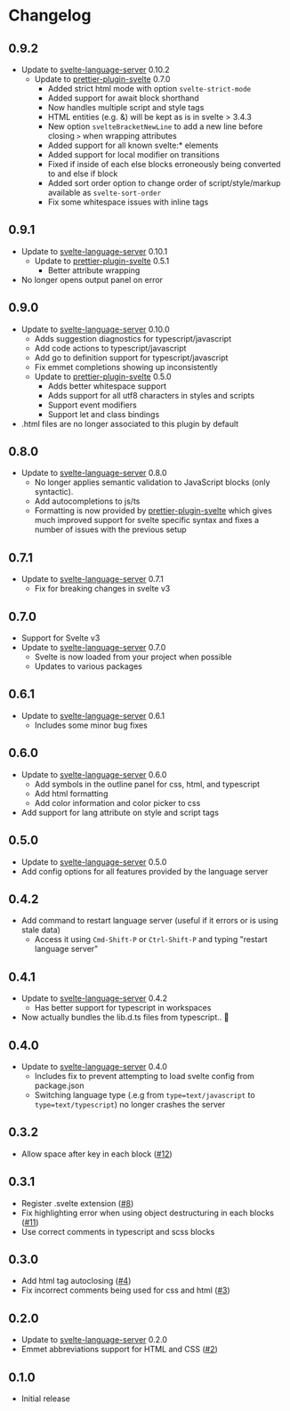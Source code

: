 # Changelog

## 0.9.2

-   Update to [svelte-language-server](https://github.com/UnwrittenFun/svelte-language-server/releases/v0.10.2) 0.10.2
    -   Update to [prettier-plugin-svelte](https://github.com/UnwrittenFun/prettier-plugin-svelte/releases/tag/v0.7.0) 0.7.0
        -   Added strict html mode with option `svelte-strict-mode`
        -   Added support for await block shorthand
        -   Now handles multiple script and style tags
        -   HTML entities (e.g. &amp;) will be kept as is in svelte > 3.4.3
        -   New option `svelteBracketNewLine` to add a new line before closing `>` when wrapping attributes
        -   Added support for all known svelte:\* elements
        -   Added support for local modifier on transitions
        -   Fixed if inside of each else blocks erroneously being converted to and else if block
        -   Added sort order option to change order of script/style/markup available as `svelte-sort-order`
        -   Fix some whitespace issues with inline tags

## 0.9.1

-   Update to [svelte-language-server](https://github.com/UnwrittenFun/svelte-language-server/releases/v0.10.1) 0.10.1
    -   Update to [prettier-plugin-svelte](https://github.com/UnwrittenFun/prettier-plugin-svelte/releases/tag/v0.5.1) 0.5.1
        -   Better attribute wrapping
-   No longer opens output panel on error

## 0.9.0

-   Update to [svelte-language-server](https://github.com/UnwrittenFun/svelte-language-server/tree/v0.10.0) 0.10.0
    -   Adds suggestion diagnostics for typescript/javascript
    -   Add code actions to typescript/javascript
    -   Add go to definition support for typescript/javascript
    -   Fix emmet completions showing up inconsistently
    -   Update to [prettier-plugin-svelte](https://github.com/UnwrittenFun/prettier-plugin-svelte/releases/tag/v0.5.0) 0.5.0
        -   Adds better whitespace support
        -   Adds support for all utf8 characters in styles and scripts
        -   Support event modifiers
        -   Support let and class bindings
-   .html files are no longer associated to this plugin by default

## 0.8.0

-   Update to [svelte-language-server](https://github.com/UnwrittenFun/svelte-language-server/tree/v0.8.0) 0.8.0
    -   No longer applies semantic validation to JavaScript blocks (only syntactic).
    -   Add autocompletions to js/ts
    -   Formatting is now provided by [prettier-plugin-svelte](https://github.com/UnwrittenFun/prettier-plugin-svelte)
        which gives much improved support for svelte specific syntax and fixes a number of issues with the previous setup

## 0.7.1

-   Update to [svelte-language-server](https://github.com/UnwrittenFun/svelte-language-server/tree/v0.7.1) 0.7.1
    -   Fix for breaking changes in svelte v3

## 0.7.0

-   Support for Svelte v3
-   Update to [svelte-language-server](https://github.com/UnwrittenFun/svelte-language-server/tree/v0.7.0) 0.7.0
    -   Svelte is now loaded from your project when possible
    -   Updates to various packages

## 0.6.1

-   Update to [svelte-language-server](https://github.com/UnwrittenFun/svelte-language-server/tree/v0.6.1) 0.6.1
    -   Includes some minor bug fixes

## 0.6.0

-   Update to [svelte-language-server](https://github.com/UnwrittenFun/svelte-language-server/tree/v0.6.0) 0.6.0
    -   Add symbols in the outline panel for css, html, and typescript
    -   Add html formatting
    -   Add color information and color picker to css
-   Add support for lang attribute on style and script tags

## 0.5.0

-   Update to [svelte-language-server](https://github.com/UnwrittenFun/svelte-language-server/tree/v0.5.0) 0.5.0
-   Add config options for all features provided by the language server

## 0.4.2

-   Add command to restart language server (useful if it errors or is using stale data)
    -   Access it using `Cmd-Shift-P` or `Ctrl-Shift-P` and typing "restart language server"

## 0.4.1

-   Update to [svelte-language-server](https://github.com/UnwrittenFun/svelte-language-server/tree/v0.4.2) 0.4.2
    -   Has better support for typescript in workspaces
-   Now actually bundles the lib.d.ts files from typescript.. 🤦

## 0.4.0

-   Update to [svelte-language-server](https://github.com/UnwrittenFun/svelte-language-server/tree/v0.4.0) 0.4.0
    -   Includes fix to prevent attempting to load svelte config from package.json
    -   Switching language type (.e.g from `type=text/javascript` to `type=text/typescript`) no longer crashes the server

## 0.3.2

-   Allow space after key in each block ([#12](https://github.com/UnwrittenFun/svelte-vscode/issues/12))

## 0.3.1

-   Register .svelte extension ([#8](https://github.com/UnwrittenFun/svelte-vscode/pull/8))
-   Fix highlighting error when using object destructuring in each blocks ([#11](https://github.com/UnwrittenFun/svelte-vscode/issues/11))
-   Use correct comments in typescript and scss blocks

## 0.3.0

-   Add html tag autoclosing ([#4](https://github.com/UnwrittenFun/svelte-vscode/pull/4))
-   Fix incorrect comments being used for css and html ([#3](https://github.com/UnwrittenFun/svelte-vscode/issues/3))

## 0.2.0

-   Update to [svelte-language-server](https://github.com/UnwrittenFun/svelte-language-server/tree/v0.2.0) 0.2.0
-   Emmet abbreviations support for HTML and CSS ([#2](https://github.com/UnwrittenFun/svelte-vscode/issues/2))

## 0.1.0

-   Initial release
